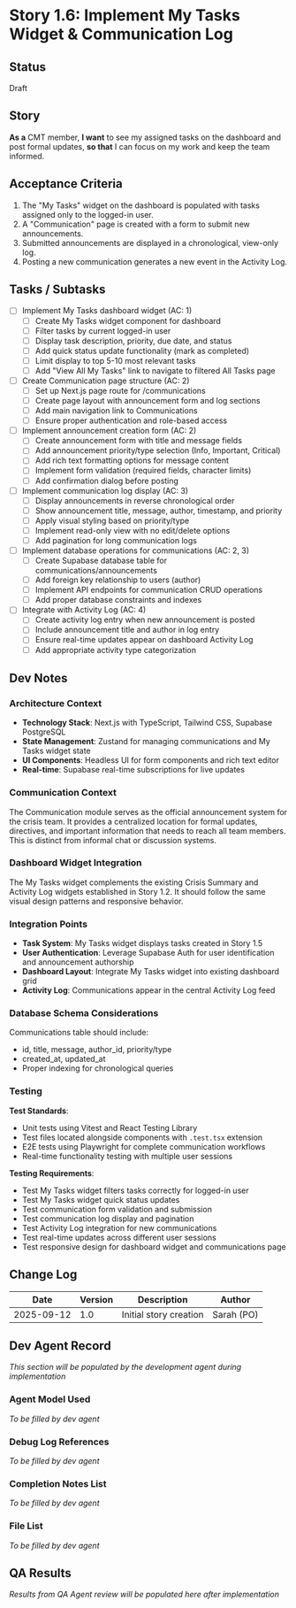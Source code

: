 # Story 1.6: Implement My Tasks Widget & Communication Log

## Status
Draft

## Story
**As a** CMT member,
**I want** to see my assigned tasks on the dashboard and post formal updates,
**so that** I can focus on my work and keep the team informed.

## Acceptance Criteria
1. The "My Tasks" widget on the dashboard is populated with tasks assigned only to the logged-in user.
2. A "Communication" page is created with a form to submit new announcements.
3. Submitted announcements are displayed in a chronological, view-only log.
4. Posting a new communication generates a new event in the Activity Log.

## Tasks / Subtasks
- [ ] Implement My Tasks dashboard widget (AC: 1)
  - [ ] Create My Tasks widget component for dashboard
  - [ ] Filter tasks by current logged-in user
  - [ ] Display task description, priority, due date, and status
  - [ ] Add quick status update functionality (mark as completed)
  - [ ] Limit display to top 5-10 most relevant tasks
  - [ ] Add "View All My Tasks" link to navigate to filtered All Tasks page
- [ ] Create Communication page structure (AC: 2)
  - [ ] Set up Next.js page route for /communications
  - [ ] Create page layout with announcement form and log sections
  - [ ] Add main navigation link to Communications
  - [ ] Ensure proper authentication and role-based access
- [ ] Implement announcement creation form (AC: 2)
  - [ ] Create announcement form with title and message fields
  - [ ] Add announcement priority/type selection (Info, Important, Critical)
  - [ ] Add rich text formatting options for message content
  - [ ] Implement form validation (required fields, character limits)
  - [ ] Add confirmation dialog before posting
- [ ] Implement communication log display (AC: 3)
  - [ ] Display announcements in reverse chronological order
  - [ ] Show announcement title, message, author, timestamp, and priority
  - [ ] Apply visual styling based on priority/type
  - [ ] Implement read-only view with no edit/delete options
  - [ ] Add pagination for long communication logs
- [ ] Implement database operations for communications (AC: 2, 3)
  - [ ] Create Supabase database table for communications/announcements
  - [ ] Add foreign key relationship to users (author)
  - [ ] Implement API endpoints for communication CRUD operations
  - [ ] Add proper database constraints and indexes
- [ ] Integrate with Activity Log (AC: 4)
  - [ ] Create activity log entry when new announcement is posted
  - [ ] Include announcement title and author in log entry
  - [ ] Ensure real-time updates appear on dashboard Activity Log
  - [ ] Add appropriate activity type categorization

## Dev Notes
### Architecture Context
- **Technology Stack**: Next.js with TypeScript, Tailwind CSS, Supabase PostgreSQL
- **State Management**: Zustand for managing communications and My Tasks widget state
- **UI Components**: Headless UI for form components and rich text editor
- **Real-time**: Supabase real-time subscriptions for live updates

### Communication Context
The Communication module serves as the official announcement system for the crisis team. It provides a centralized location for formal updates, directives, and important information that needs to reach all team members. This is distinct from informal chat or discussion systems.

### Dashboard Widget Integration
The My Tasks widget complements the existing Crisis Summary and Activity Log widgets established in Story 1.2. It should follow the same visual design patterns and responsive behavior.

### Integration Points
- **Task System**: My Tasks widget displays tasks created in Story 1.5
- **User Authentication**: Leverage Supabase Auth for user identification and announcement authorship
- **Dashboard Layout**: Integrate My Tasks widget into existing dashboard grid
- **Activity Log**: Communications appear in the central Activity Log feed

### Database Schema Considerations
Communications table should include:
- id, title, message, author_id, priority/type
- created_at, updated_at
- Proper indexing for chronological queries

### Testing
**Test Standards**:
- Unit tests using Vitest and React Testing Library
- Test files located alongside components with `.test.tsx` extension
- E2E tests using Playwright for complete communication workflows
- Real-time functionality testing with multiple user sessions

**Testing Requirements**:
- Test My Tasks widget filters tasks correctly for logged-in user
- Test My Tasks widget quick status updates
- Test communication form validation and submission
- Test communication log display and pagination
- Test Activity Log integration for new communications
- Test real-time updates across different user sessions
- Test responsive design for dashboard widget and communications page

## Change Log
| Date | Version | Description | Author |
|------|---------|-------------|--------|
| 2025-09-12 | 1.0 | Initial story creation | Sarah (PO) |

## Dev Agent Record
*This section will be populated by the development agent during implementation*

### Agent Model Used
*To be filled by dev agent*

### Debug Log References
*To be filled by dev agent*

### Completion Notes List
*To be filled by dev agent*

### File List
*To be filled by dev agent*

## QA Results
*Results from QA Agent review will be populated here after implementation*